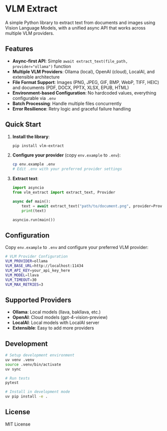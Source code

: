 # VLM Extract

A simple Python library to extract text from documents and images using Vision Language Models, with a unified async API that works across multiple VLM providers.

## Features

- **Async-first API**: Simple `await extract_text(file_path, provider="ollama")` function
- **Multiple VLM Providers**: Ollama (local), OpenAI (cloud), LocalAI, and extensible architecture
- **File Format Support**: Images (PNG, JPEG, GIF, BMP, WebP, TIFF, HEIC) and documents (PDF, DOCX, PPTX, XLSX, EPUB, HTML)
- **Environment-based Configuration**: No hardcoded values, everything configurable via `.env`
- **Batch Processing**: Handle multiple files concurrently
- **Error Resilience**: Retry logic and graceful failure handling

## Quick Start

1. **Install the library**:
   ```bash
   pip install vlm-extract
   ```

2. **Configure your provider** (copy `env.example` to `.env`):
   ```bash
   cp env.example .env
   # Edit .env with your preferred provider settings
   ```

3. **Extract text**:
   ```python
   import asyncio
   from vlm_extract import extract_text, Provider

   async def main():
       text = await extract_text("path/to/document.png", provider=Provider.OLLAMA)
       print(text)

   asyncio.run(main())
   ```

## Configuration

Copy `env.example` to `.env` and configure your preferred VLM provider:

```bash
# VLM Provider Configuration
VLM_PROVIDER=ollama
VLM_BASE_URL=http://localhost:11434
VLM_API_KEY=your_api_key_here
VLM_MODEL=llava
VLM_TIMEOUT=30
VLM_MAX_RETRIES=3
```

## Supported Providers

- **Ollama**: Local models (llava, bakllava, etc.)
- **OpenAI**: Cloud models (gpt-4-vision-preview)
- **LocalAI**: Local models with LocalAI server
- **Extensible**: Easy to add more providers

## Development

```bash
# Setup development environment
uv venv .venv
source .venv/bin/activate
uv sync

# Run tests
pytest

# Install in development mode
uv pip install -e .
```

## License

MIT License 